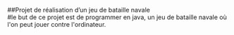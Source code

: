 ##Projet de réalisation d’un jeu de bataille navale  
#le but de ce projet est de programmer en java, un jeu de bataille navale où l'on peut jouer contre l'ordinateur.
 
